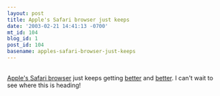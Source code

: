 ```yaml
---
layout: post
title: Apple's Safari browser just keeps
date: '2003-02-21 14:41:13 -0700'
mt_id: 104
blog_id: 1
post_id: 104
basename: apples-safari-browser-just-keeps
---
```

<br /><a href="http://www.apple.com/safari/">Apple's Safari browser</a> just keeps getting <a href="http://www.mozillazine.org/weblogs/hyatt/archives/2003_02.html" title="XML, bugfixes, and improved Flash">better</a> and <a href="http://www.mozillazine.org/weblogs/hyatt/archives/2003_02.html#002553" title="CSS2.1 support and other standards-goodness">better</a>. I can't wait to see where this is heading!<br /><br /><br />
